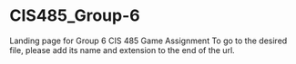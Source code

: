 # CIS485_Group-6
Landing page for Group 6 CIS 485 Game Assignment
To go to the desired file, please add its name and extension to the end of the url.
